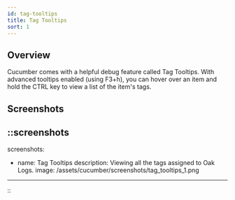 ```yaml
---
id: tag-tooltips
title: Tag Tooltips
sort: 1
---
```


## Overview

Cucumber comes with a helpful debug feature called Tag Tooltips. With advanced tooltips enabled (using F3+h), you can hover over an item and hold the CTRL key to view a list of the item's tags.

## Screenshots

::screenshots
---
screenshots:
  - name: Tag Tooltips
    description: Viewing all the tags assigned to Oak Logs.
    image: /assets/cucumber/screenshots/tag_tooltips_1.png
---
::
